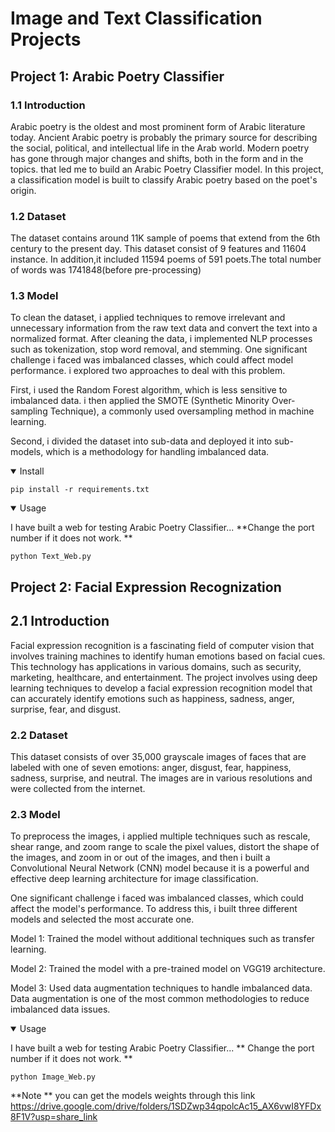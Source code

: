 # Image and Text Classification Projects


##  Project 1: Arabic Poetry Classifier

### 1.1 Introduction
Arabic poetry is the oldest and most prominent form of Arabic literature today. Ancient Arabic poetry is probably the primary source for describing the social, political, and intellectual life in the Arab world. Modern poetry has gone through major changes and shifts, both in the form and in the topics. that led me to build an Arabic Poetry Classifier model.
In this project, a classification model is built to classify Arabic poetry based on the poet's origin.


### 1.2 Dataset 
The dataset contains around 11K sample of poems that extend from the 6th century to the present day. This dataset consist of 9 features and 11604 instance. In addition,it included 11594 poems of 591 poets.The total number of words was 1741848(before pre-processing)

### 1.3 Model 
To clean the dataset, i applied techniques to remove irrelevant and unnecessary information from the raw text data and convert the text into a normalized format. After cleaning the data, i implemented NLP processes such as tokenization, stop word removal, and stemming. One significant challenge i faced was imbalanced classes, which could affect model performance. i explored two approaches to deal with this problem.

First, i used the Random Forest algorithm, which is less sensitive to imbalanced data. i then applied the SMOTE (Synthetic Minority Over-sampling Technique), a commonly used oversampling method in machine learning.

Second, i divided the dataset into sub-data and deployed it into sub-models, which is a methodology for handling imbalanced data.

<details open>
<summary>Install</summary>

```
pip install -r requirements.txt
```

</details>

<details open>
<summary>Usage</summary>

I have built a web for testing Arabic Poetry Classifier...
**Change the port number if it does not work. ** 
```
python Text_Web.py
```
</details>


##  Project 2: Facial Expression Recognization

## 2.1 Introduction

Facial expression recognition is a fascinating field of computer vision that involves training machines to identify human emotions based on facial cues. This technology has applications in various domains, such as security, marketing, healthcare, and entertainment. The project involves using deep learning techniques to develop a facial expression recognition model that can accurately identify emotions such as happiness, sadness, anger, surprise, fear, and disgust.

### 2.2 Dataset 
This dataset consists of over 35,000 grayscale images of faces that are labeled with one of seven emotions: anger, disgust, fear, happiness, sadness, surprise, and neutral. The images are in various resolutions and were collected from the internet.

### 2.3 Model 
To preprocess the images, i applied multiple techniques such as rescale, shear range, and zoom range to scale the pixel values, distort the shape of the images, and zoom in or out of the images, and then i built a Convolutional Neural Network (CNN) model because it is a powerful and effective deep learning architecture for image classification.

One significant challenge i faced was imbalanced classes, which could affect the model's performance. To address this, i built three different models and selected the most accurate one.

Model 1: Trained the model without additional techniques such as transfer learning.

Model 2: Trained the model with a pre-trained model on VGG19 architecture.

Model 3: Used data augmentation techniques to handle imbalanced data. Data augmentation is one of the most common methodologies to reduce imbalanced data issues.


<details open>
<summary>Usage</summary>

I have built a web for testing Arabic Poetry Classifier...
** Change the port number if it does not work. ** 
```
python Image_Web.py
```
</details>

**Note ** you can get the models weights through this link https://drive.google.com/drive/folders/1SDZwp34qpolcAc15_AX6vwI8YFDx8F1V?usp=share_link 


